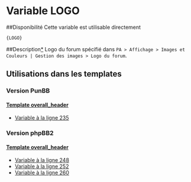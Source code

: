 # Variable LOGO

##Disponibilité
Cette variable est utilisable directement

```html
{LOGO}
```

##Description[*](https://fa-tvars.appspot.com/var/LOGO)
Logo du forum spécifié dans `PA > Affichage > Images et Couleurs | Gestion des images > Logo du forum`.

## Utilisations dans les templates

### Version PunBB

#### [Template overall_header](punbb/overall_header.md#readme)
* [Variable &agrave; la ligne 235](../punbb/overall_header.tpl#L235)

### Version phpBB2

#### [Template overall_header](subsilver/overall_header.md#readme)
* [Variable &agrave; la ligne 248](../subsilver/overall_header.tpl#L248)
* [Variable &agrave; la ligne 252](../subsilver/overall_header.tpl#L252)
* [Variable &agrave; la ligne 260](../subsilver/overall_header.tpl#L260)